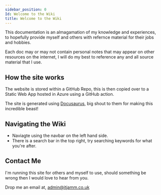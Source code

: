 ```yaml
---
sidebar_position: 0
Id: Welcome to the Wiki
title: Welcome to the Wiki
---
```


This documentation is an almagamation of my knowledge and experiences, to hopefully provide myself and others with refernce material for their jobs and hobbies.

Each doc may or may not contain personal notes that may appear on other resources on the internet, I will do my best to reference any and all source material that I use.

## How the site works

The website is stored within a GitHub Repo, this is then copied over to a Static Web App hosted in Azure using a GitHub action.

The site is generated using [Docusaurus](https://docusaurus.io/), big shout to them for making this incredible beast!

## Navigating the Wiki

- Naviagte using the navbar on the left hand side.
- There is a search bar in the top right, try searching keywords for what you're after.

## Contact Me

I'm running this site for others and myself to use, should something be wrong then I would love to hear from you.

Drop me an email at, admin@itjamm.co.uk  